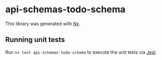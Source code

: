 # api-schemas-todo-schema

This library was generated with [Nx](https://nx.dev).

## Running unit tests

Run `nx test api-schemas-todo-schema` to execute the unit tests via [Jest](https://jestjs.io).
